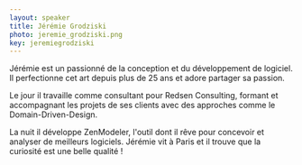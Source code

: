 ```yaml
---
layout: speaker
title: Jérémie Grodziski
photo: jeremie_grodziski.png
key: jeremiegrodziski
---
```


Jérémie est un passionné de la conception et du développement de logiciel. Il perfectionne cet art depuis plus de 25 ans et adore partager sa passion. 

Le jour il travaille comme consultant pour Redsen Consulting, formant et accompagnant les projets de ses clients avec des approches comme le Domain-Driven-Design. 

La nuit il développe ZenModeler, l'outil dont il rêve pour concevoir et analyser de meilleurs logiciels. Jérémie vit à Paris et il trouve que la curiosité est une belle qualité !